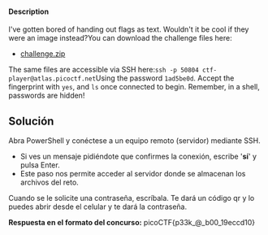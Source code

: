 #### Description

I've gotten bored of handing out flags as text. Wouldn't it be cool if they were an image instead?You can download the challenge files here:

- [challenge.zip](https://artifacts.picoctf.net/c_atlas/2/challenge.zip)

The same files are accessible via SSH here:`ssh -p 50804 ctf-player@atlas.picoctf.net`Using the password `1ad5be0d`. Accept the fingerprint with `yes`, and `ls` once connected to begin. Remember, in a shell, passwords are hidden!

## Solución

Abra PowerShell y conéctese a un equipo remoto (servidor) mediante SSH.

- Si ves un mensaje pidiéndote que confirmes la conexión, escribe '**sí**' y pulsa Enter.  
- Este paso nos permite acceder al servidor donde se almacenan los archivos del reto.

Cuando se le solicite una contraseña, escríbala. Te dará un código qr y lo puedes abrir desde el celular y te dará la contraseña.

**Respuesta en el formato del concurso:**
picoCTF{p33k_@_b00_19eccd10}

